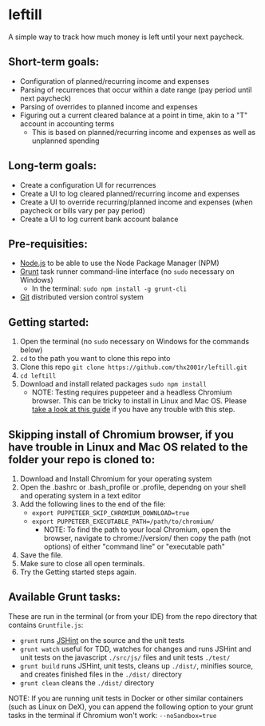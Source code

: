 # leftill
A simple way to track how much money is left until your next paycheck.

## Short-term goals:
* Configuration of planned/recurring income and expenses
* Parsing of recurrences that occur within a date range (pay period until next paycheck)
* Parsing of overrides to planned income and expenses
* Figuring out a current cleared balance at a point in time, akin to a "T" account in accounting terms
  * This is based on planned/recurring income and expenses as well as unplanned spending

## Long-term goals:
* Create a configuration UI for recurrences
* Create a UI to log cleared planned/recurring income and expenses
* Create a UI to override recurring/planned income and expenses (when paycheck or bills vary per pay period)
* Create a UI to log current bank account balance

## Pre-requisities:
* [Node.js](https://nodejs.org/) to be able to use the Node Package Manager (NPM)
* [Grunt](https://gruntjs.com/) task runner command-line interface (no `sudo` necessary on Windows)
  * In the terminal: `sudo npm install -g grunt-cli`
* [Git](https://git-scm.com/) distributed version control system

## Getting started:
1. Open the terminal (no `sudo` necessary on Windows for the commands below)
2. `cd` to the path you want to clone this repo into
3. Clone this repo `git clone https://github.com/thx2001r/leftill.git`
4. `cd leftill`
5. Download and install related packages `sudo npm install`
   * NOTE: Testing requires puppeteer and a headless Chromium browser.  This can be tricky to install in Linux and Mac OS.  Please [take a look at this guide](https://github.com/GoogleChrome/puppeteer/issues/3443) if you have any trouble with this step.

## Skipping install of Chromium browser, if you have trouble in Linux and Mac OS related to the folder your repo is cloned to:
1. Download and Install Chromium for your operating system
2. Open the .bashrc or .bash_profile or .profile, dependng on your shell and operating system in a text editor
3. Add the following lines to the end of the file:
   * `export PUPPETEER_SKIP_CHROMIUM_DOWNLOAD=true`
   * `export PUPPETEER_EXECUTABLE_PATH=/path/to/chromium/`
      * NOTE: To find the path to your local Chromium, open the browser, navigate to chrome://version/ then copy the path (not options) of either "command line" or "executable path"
4. Save the file.
5. Make sure to close all open terminals.
6. Try the Getting started steps again.

## Available Grunt tasks:
These are run in the terminal (or from your IDE) from the repo directory that contains `Gruntfile.js`:
* `grunt` runs [JSHint](https://jshint.com/) on the source and the unit tests
* `grunt watch` useful for TDD, watches for changes and runs JSHint and unit tests on the javascript `./src/js/` files and unit tests `./test/`
* `grunt build` runs JSHint, unit tests, cleans up `./dist/`, minifies source, and creates finished files in the `./dist/` directory
* `grunt clean` cleans the `./dist/` directory

NOTE: If you are running unit tests in Docker or other similar containers (such as Linux on DeX), you can append the following option to your grunt tasks in the terminal if Chromium won't work: `--noSandbox=true`
